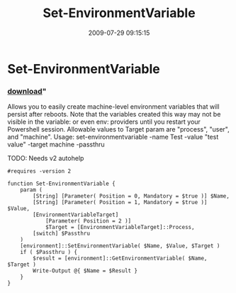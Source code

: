 ﻿---
pid:            1243
parent:         0
children:       
poster:         halr9000
title:          Set-EnvironmentVariable
date:           2009-07-29 09:15:15
format:         posh
---

# Set-EnvironmentVariable

### [download](1243.ps1)"

Allows you to easily create machine-level environment variables that will persist after reboots.  Note that the variables created this way may not be visible in the variable: or even env: providers until you restart your Powershell session.  Allowable values to Target param are "process", "user", and "machine".
Usage: 
  set-environmentvariable -name Test -value "test value" -target machine -passthru

TODO: Needs v2 autohelp

```posh
#requires -version 2

function Set-EnvironmentVariable {
	param (
		[String] [Parameter( Position = 0, Mandatory = $true )] $Name,
		[String] [Parameter( Position = 1, Mandatory = $true )] $Value,
		[EnvironmentVariableTarget] 
			[Parameter( Position = 2 )]
			$Target = [EnvironmentVariableTarget]::Process, 
		[switch] $Passthru
	)
	[environment]::SetEnvironmentVariable( $Name, $Value, $Target )
	if ( $Passthru ) {
		$result = [environment]::GetEnvironmentVariable( $Name, $Target )
		Write-Output @{ $Name = $Result }
	}
}
```
